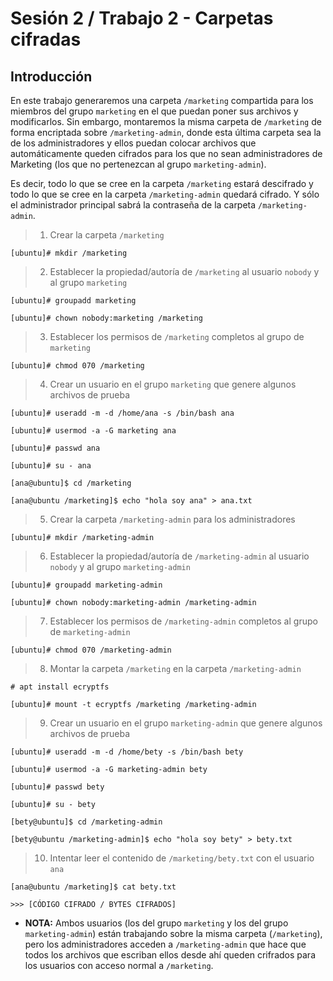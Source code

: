 # Sesión 2 / Trabajo 2 - Carpetas cifradas

## Introducción

En este trabajo generaremos una carpeta `/marketing` compartida para los miembros del grupo `marketing` en el que puedan poner sus archivos y modificarlos. Sin embargo, montaremos la misma carpeta de `/marketing` de forma encriptada sobre `/marketing-admin`, donde esta última carpeta sea la de los administradores y ellos puedan colocar archivos que automáticamente queden cifrados para los que no sean administradores de Marketing (los que no pertenezcan al grupo `marketing-admin`).

Es decir, todo lo que se cree en la carpeta `/marketing` estará descifrado y todo lo que se cree en la carpeta `/marketing-admin` quedará cifrado. Y sólo el administrador principal sabrá la contraseña de la carpeta `/marketing-admin`.

> 1. Crear la carpeta `/marketing`

    [ubuntu]# mkdir /marketing

> 2. Establecer la propiedad/autoría de `/marketing` al usuario `nobody` y al grupo `marketing`

    [ubuntu]# groupadd marketing

    [ubuntu]# chown nobody:marketing /marketing

> 3. Establecer los permisos de `/marketing` completos al grupo de `marketing`

    [ubuntu]# chmod 070 /marketing

> 4. Crear un usuario en el grupo `marketing` que genere algunos archivos de prueba

    [ubuntu]# useradd -m -d /home/ana -s /bin/bash ana

    [ubuntu]# usermod -a -G marketing ana

    [ubuntu]# passwd ana

    [ubuntu]# su - ana

    [ana@ubuntu]$ cd /marketing

    [ana@ubuntu /marketing]$ echo "hola soy ana" > ana.txt

> 5. Crear la carpeta `/marketing-admin` para los administradores

    [ubuntu]# mkdir /marketing-admin

> 6. Establecer la propiedad/autoría de `/marketing-admin` al usuario `nobody` y al grupo `marketing-admin`

    [ubuntu]# groupadd marketing-admin

    [ubuntu]# chown nobody:marketing-admin /marketing-admin

> 7. Establecer los permisos de `/marketing-admin` completos al grupo de `marketing-admin`

    [ubuntu]# chmod 070 /marketing-admin

> 8. Montar la carpeta `/marketing` en la carpeta `/marketing-admin`

    # apt install ecryptfs

    [ubuntu]# mount -t ecryptfs /marketing /marketing-admin

> 9. Crear un usuario en el grupo `marketing-admin` que genere algunos archivos de prueba

    [ubuntu]# useradd -m -d /home/bety -s /bin/bash bety

    [ubuntu]# usermod -a -G marketing-admin bety

    [ubuntu]# passwd bety

    [ubuntu]# su - bety

    [bety@ubuntu]$ cd /marketing-admin

    [bety@ubuntu /marketing-admin]$ echo "hola soy bety" > bety.txt

> 10. Intentar leer el contenido de `/marketing/bety.txt` con el usuario `ana`

    [ana@ubuntu /marketing]$ cat bety.txt

    >>> [CÓDIGO CIFRADO / BYTES CIFRADOS]

* **NOTA:** Ambos usuarios (los del grupo `marketing` y los del grupo `marketing-admin`) están trabajando sobre la misma carpeta (`/marketing`), pero los administradores acceden a `/marketing-admin` que hace que todos los archivos que escriban ellos desde ahí queden crifrados para los usuarios con acceso normal a `/marketing`.